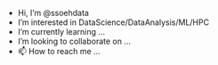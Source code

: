 - Hi, I’m @ssoehdata
- I’m interested in DataScience/DataAnalysis/ML/HPC
- I’m currently learning ...
- I’m looking to collaborate on ...
- 📫 How to reach me ...

<!---
ssoehdata/ssoehdata is a ✨ special ✨ repository because its `README.md` (this file) appears on your GitHub profile.
You can click the Preview link to take a look at your changes.
--->
